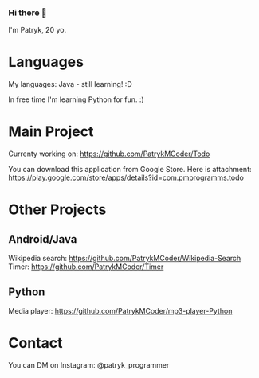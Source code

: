 ### Hi there 👋

I'm Patryk, 20 yo.

# Languages

My languages: Java - still learning! :D

In free time I'm learning Python for fun. :)

# Main Project

Currenty working on: https://github.com/PatrykMCoder/Todo

You can download this application from Google Store. Here is attachment: https://play.google.com/store/apps/details?id=com.pmprogramms.todo 

# Other Projects

## Android/Java

Wikipedia search: https://github.com/PatrykMCoder/Wikipedia-Search
Timer: https://github.com/PatrykMCoder/Timer

## Python 

Media player: https://github.com/PatrykMCoder/mp3-player-Python

# Contact

You can DM on Instagram: @patryk_programmer


